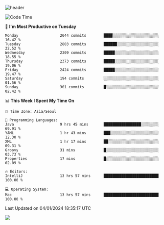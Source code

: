 ![header](https://capsule-render.vercel.app/api?type=Egg&color=timeAuto&height=300&section=header&text=PoPo&fontSize=90&animation=fadeIn)

  <!--START_SECTION:waka-->
![Code Time](http://img.shields.io/badge/Code%20Time-1%2C347%20hrs%2010%20mins-blue)

📅 **I'm Most Productive on Tuesday** 

```text
Monday                   2044 commits        ████░░░░░░░░░░░░░░░░░░░░░   16.42 % 
Tuesday                  2803 commits        ██████░░░░░░░░░░░░░░░░░░░   22.52 % 
Wednesday                2309 commits        █████░░░░░░░░░░░░░░░░░░░░   18.55 % 
Thursday                 2373 commits        █████░░░░░░░░░░░░░░░░░░░░   19.06 % 
Friday                   2424 commits        █████░░░░░░░░░░░░░░░░░░░░   19.47 % 
Saturday                 194 commits         ░░░░░░░░░░░░░░░░░░░░░░░░░   01.56 % 
Sunday                   301 commits         █░░░░░░░░░░░░░░░░░░░░░░░░   02.42 % 
```


📊 **This Week I Spent My Time On** 

```text
🕑︎ Time Zone: Asia/Seoul

💬 Programming Languages: 
Java                     9 hrs 45 mins       █████████████████░░░░░░░░   69.91 % 
YAML                     1 hr 43 mins        ███░░░░░░░░░░░░░░░░░░░░░░   12.30 % 
XML                      1 hr 17 mins        ██░░░░░░░░░░░░░░░░░░░░░░░   09.31 % 
Groovy                   31 mins             █░░░░░░░░░░░░░░░░░░░░░░░░   03.73 % 
Properties               17 mins             █░░░░░░░░░░░░░░░░░░░░░░░░   02.09 % 

🔥 Editors: 
IntelliJ                 13 hrs 57 mins      █████████████████████████   100.00 % 

💻 Operating System: 
Mac                      13 hrs 57 mins      █████████████████████████   100.00 % 
```


 Last Updated on 04/01/2024 18:35:17 UTC
<!--END_SECTION:waka-->



<img src="https://capsule-render.vercel.app/api?type=Egg&color=timeAuto&height=300&section=footer&text=PoPo&fontSize=90&animation=fadeIn&reversal=true" />
